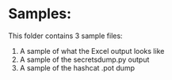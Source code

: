 # Samples:
This folder contains 3 sample files:
1. A sample of what the Excel output looks like
2. A sample of the secretsdump.py output
3. A sample of the hashcat .pot dump
